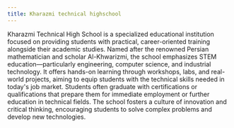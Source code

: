 ```yaml
---
title: Kharazmi technical highschool
---
```

Kharazmi Technical High School is a specialized educational institution focused on providing students with practical, career-oriented training alongside their academic studies. Named after the renowned Persian mathematician and scholar Al-Khwarizmi, the school emphasizes STEM education—particularly engineering, computer science, and industrial technology. It offers hands-on learning through workshops, labs, and real-world projects, aiming to equip students with the technical skills needed in today's job market. Students often graduate with certifications or qualifications that prepare them for immediate employment or further education in technical fields. The school fosters a culture of innovation and critical thinking, encouraging students to solve complex problems and develop new technologies.
